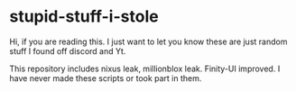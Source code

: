 # stupid-stuff-i-stole
Hi, if you are reading this. I just want to let you know these are just random stuff I found off discord and Yt. 

This repository includes nixus leak, millionblox leak. Finity-UI improved. I have never made these scripts or took part in them.
